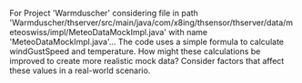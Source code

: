 For Project 'Warmduscher' considering file in path 'Warmduscher/thserver/src/main/java/com/x8ing/thsensor/thserver/data/meteoswiss/impl/MeteoDataMockImpl.java' with name 'MeteoDataMockImpl.java'... 
The code uses a simple formula to calculate windGustSpeed and temperature. How might these calculations be improved to create more realistic mock data? Consider factors that affect these values in a real-world scenario.